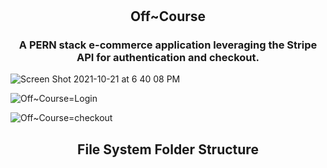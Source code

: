 #                                    <h2 align="center"> Off~Course </h2>
<h3 align='center' > A PERN stack e-commerce application leveraging the Stripe API for authentication and checkout. </h3>



![Screen Shot 2021-10-21 at 6 40 08 PM](https://user-images.githubusercontent.com/69587570/138367175-8280d251-cdcf-4272-b0e7-bac017b62b5e.png) 

![Off~Course=Login](https://user-images.githubusercontent.com/69587570/138369093-096b4fff-80aa-4056-ae10-29b3d2f6d374.png)

![Off~Course=checkout](https://user-images.githubusercontent.com/69587570/138369100-fa74b17c-8b4d-4e05-925d-49061d80e9ff.png)

<h2 align='center' > File System Folder Structure </h2>
